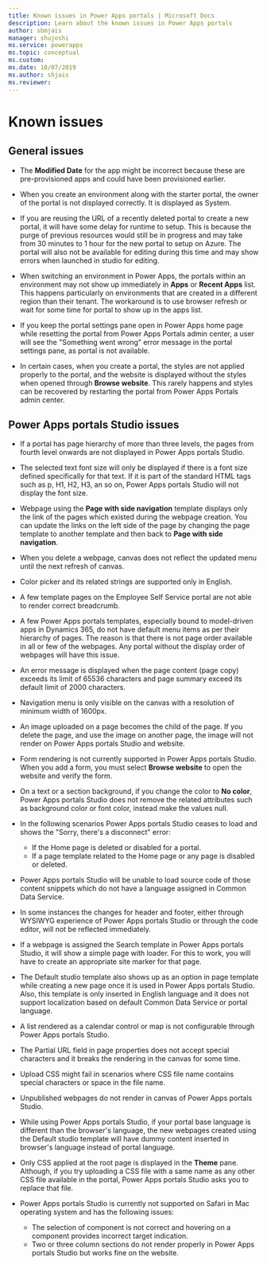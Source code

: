 ```yaml
---
title: Known issues in Power Apps portals | Microsoft Docs
description: Learn about the known issues in Power Apps portals 
author: sbmjais
manager: shujoshi
ms.service: powerapps
ms.topic: conceptual
ms.custom: 
ms.date: 10/07/2019
ms.author: shjais
ms.reviewer:
---
```


# Known issues


## General issues

- The **Modified Date** for the app might be incorrect because these are pre-provisioned apps and could have been provisioned earlier.

- When you create an environment along with the starter portal, the owner of the portal is not displayed correctly. It is displayed as System.

- If you are reusing the URL of a recently deleted portal to create a new portal, it will have some delay for runtime to setup. This is because the purge of previous resources would still be in progress and may take from 30 minutes to 1 hour for the new portal to setup on Azure. The portal will also not be available for editing during this time and may show errors when launched in studio for editing.

- When switching an environment in Power Apps, the portals within an environment may not show up immediately in **Apps** or **Recent Apps** list. This happens particularly on environments that are created in a different region than their tenant. The workaround is to use browser refresh or wait for some time for portal to show up in the apps list.

- If you keep the portal settings pane open in Power Apps home page while resetting the portal from Power Apps Portals admin center, a user will see the "Something went wrong" error message in the portal settings pane, as portal is not available.

- In certain cases, when you create a portal, the styles are not applied properly to the portal, and the website is displayed without the styles when opened through **Browse website**. This rarely happens and styles can be recovered by restarting the portal from Power Apps Portals admin center.

## Power Apps portals Studio issues

- If a portal has page hierarchy of more than three levels, the pages from fourth level onwards are not displayed in Power Apps portals Studio.

- The selected text font size will only be displayed if there is a font size defined specifically for that text. If it is part of the standard HTML tags such as p, H1, H2, H3, an so on, Power Apps portals Studio will not display the font size.

- Webpage using the **Page with side navigation** template displays only the link of the pages which existed during the webpage creation. You can update the links on the left side of the page by changing the page template to another template and then back to **Page with side navigation**.

- When you delete a webpage, canvas does not reflect the updated menu until the next refresh of canvas.

- Color picker and its related strings are supported only in English.

- A few template pages on the Employee Self Service portal are not able to render correct breadcrumb.

- A few Power Apps portals templates, especially bound to model-driven apps in Dynamics 365, do not have default menu items as per their hierarchy of pages. The reason is that there is not page order available in all or few of the webpages. Any portal without the display order of webpages will have this issue.

- An error message is displayed when the page content (page copy) exceeds its limit of 65536 characters and page summary exceed its default limit of 2000 characters.

- Navigation menu is only visible on the canvas with a resolution of minimum width of 1600px.

- An image uploaded on a page becomes the child of the page. If you delete the page, and use the image on another page, the image will not render on Power Apps portals Studio and website.

- Form rendering is not currently supported in Power Apps portals Studio. When you add a form, you must select **Browse website** to open the website and verify the form.

- On a text or a section background, if you change the color to **No color**, Power Apps portals Studio does not remove the related attributes such as background color or font color, instead make the values null.

- In the following scenarios Power Apps portals Studio ceases to load and shows the "Sorry, there's a disconnect" error:
    - If the Home page is deleted or disabled for a portal.
    - If a page template related to the Home page or any page is disabled or deleted.

- Power Apps portals Studio will be unable to load source code of those content snippets which do not have a language assigned in Common Data Service.

- In some instances the changes for header and footer, either through WYSIWYG experience of Power Apps portals Studio or through the code editor, will not be reflected immediately.

- If a webpage is assigned the Search template in Power Apps portals Studio, it will show a simple page with loader. For this to work, you will have to create an appropriate site marker for that page.

- The Default studio template also shows up as an option in page template while creating a new page once it is used in Power Apps portals Studio. Also, this template is only inserted in English language and it does not support localization based on default Common Data Service or portal language.

- A list rendered as a calendar control or map is not configurable through Power Apps portals Studio.

- The Partial URL field in page properties does not accept special characters and it breaks the rendering in the canvas for some time. 

- Upload CSS might fail in scenarios where CSS file name contains special characters or space in the file name.

- Unpublished webpages do not render in canvas of Power Apps portals Studio.

- While using Power Apps portals Studio, if your portal base language is different than the browser's language, the new webpages created using the Default studio template will have dummy content inserted in browser's language instead of portal language.

- Only CSS applied at the root page is displayed in the **Theme** pane. Although, if you try uploading a CSS file with a same name as any other CSS file available in the portal, Power Apps portals Studio asks you to replace that file.

- Power Apps portals Studio is currently not supported on Safari in Mac operating system and has the following issues:
    - The selection of component is not correct and hovering on a component provides incorrect target indication.
    - Two or three column sections do not render properly in Power Apps portals Studio but works fine on the website.

